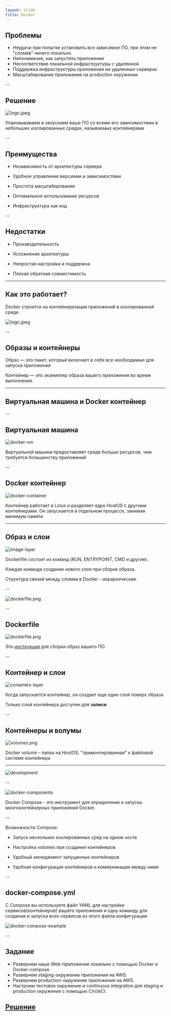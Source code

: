 ```yaml
---
layout: slide
title: Docker
---
```


## Проблемы

- Неудачи при попытке установить все зависимое ПО, при этом не "сломав" ничего локально
- Непонимание, как запустить приложение
- Несоответствие локальной инфраструктуры с удаленной
- Поддержка инфраструктуры приложения на удаленных серверах
- Масштабирование приложения на production окружении

--

## Решение
 
![logo.jpeg](/assets/images/docker/logo.jpeg)

Упаковываваем и запускаем ваше ПО со всеми его зависимостями в небольших изолированных средах, называемых контейнерами

--

## Преимущества

- Независимость от архитектуры сервера

- Удобное управление версиями и зависимостями

- Простота масштабирования

- Оптимальное использование ресурсов

- Инфраструктура как код

--

## Недостатки

- Производительность

- Усложнение архитектуры

- Непростая настройка и поддержка

- Плохая обратная совместимость

---

## Как это работает?

Docker строится на контейнеризации приложений в изолированной среде.

![logo.jpeg](/assets/images/docker/docker/docker_main.png)

--

## Образы и контейнеры

Образ — это пакет, который включает в себя все необходимые для запуска приложения

Контейнер — это экземпляр образа вашего приложения во время выполнения.

---

## Виртуальная машина и Docker контейнер

--

## Виртуальная машина

![docker-vm](/assets/images/docker/docker/vm.png)

Виртуальной машина предоставляет среде больше ресурсов, чем требуется большинству приложений

--

## Docker контейнер

![docker-container](/assets/images/docker/docker/dm.png)

Контейнер работает в Linux и разделяет ядро HostOS с другими контейнерами. Он запускается в отдельном процессе, занимая минимум памяти

---

## Образ и слои

![image-layer](/assets/images/docker/docker/docker_layer.png)

Dockerfile состоит из команд (RUN, ENTRYPOINT, CMD и другие). 

Каждая команда создание нового слоя при сборке образа.

Структура связей между слоями в Docker - иерархическая.

--

![dockerfile.png](/assets/images/docker/docker/dockerfile_description.png)

--

## Dockerfile

![dockerfile.png](/assets/images/docker/docker/dockerfile.png)

Это [инструкция](https://docs.docker.com/develop/develop-images/dockerfile_best-practices/#dockerfile-instructions) для сборки образ вашего ПО

--

## Контейнер и слои

![conainers-layer](/assets/images/docker/docker/container_layer.png)

Когда запускается контейнер, он создает еще один слой поверх образа

Только слой контейнера доступен для **записи**

--

## Контейнеры и волумы

![volumes.png](/assets/images/docker/docker/volumes.png)

Docker volume – папка на HostOS, "примонтированная" к файловой системе контейнера

---

![development](/assets/images/docker/docker/development.png)

--

![docker-components](/assets/images/docker/docker-compose.png)

Docker Compose - это инструмент для определения и запуска многоконтейнерных приложений Docker.

--

Возможности Compose:

- Запуск нескольких изолированных сред на одном хосте

- Настройка volumes при создании контейнеров

- Удобный менеджмент запущенных контейнеров

- Удобная конфигурация контейнеров и коммуникации между ними

--

## docker-compose.yml

С Compose вы используете файл YAML для настройки сервисов(контейнеров) вашего приложения и одну команду для создания и запуска всех сервисов из этого файла конфигурации

![docker-compose-example](/assets/images/docker/docker/docker-compose.png)

--

## Задание

- Развернем наше Web-приложение локально с помощью Docker и Docker-compose.
- Развернем staging-окружение приложения на AWS.
- Развернем production-окружение приложения на AWS.
- Настроим тестовое окружение и continuous integration для staging и production окружения с помощью CircleCI.

## [Решение](https://dou.ua/lenta/articles/rails-tutorial-docker-1)
